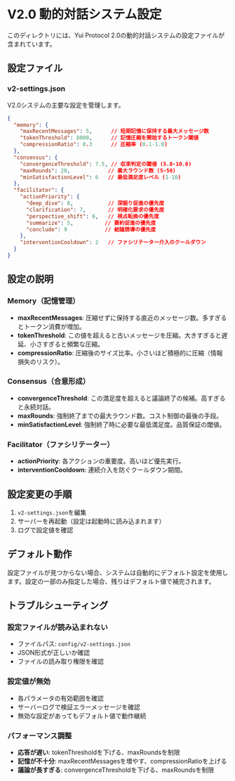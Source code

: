 # V2.0 動的対話システム設定

このディレクトリには、Yui Protocol 2.0の動的対話システムの設定ファイルが含まれています。

## 設定ファイル

### v2-settings.json
V2.0システムの主要な設定を管理します。

```json
{
  "memory": {
    "maxRecentMessages": 5,      // 短期記憶に保持する最大メッセージ数
    "tokenThreshold": 8000,      // 記憶圧縮を開始するトークン閾値
    "compressionRatio": 0.3      // 圧縮率 (0.1-1.0)
  },
  "consensus": {
    "convergenceThreshold": 7.5, // 収束判定の閾値 (5.0-10.0)
    "maxRounds": 20,            // 最大ラウンド数 (5-50)
    "minSatisfactionLevel": 6   // 最低満足度レベル (1-10)
  },
  "facilitator": {
    "actionPriority": {
      "deep_dive": 8,           // 深掘り促進の優先度
      "clarification": 7,       // 明確化要求の優先度
      "perspective_shift": 6,   // 視点転換の優先度
      "summarize": 5,          // 要約促進の優先度
      "conclude": 9            // 結論誘導の優先度
    },
    "interventionCooldown": 2   // ファシリテーター介入のクールダウン
  }
}
```

## 設定の説明

### Memory（記憶管理）
- **maxRecentMessages**: 圧縮せずに保持する直近のメッセージ数。多すぎるとトークン消費が増加。
- **tokenThreshold**: この値を超えると古いメッセージを圧縮。大きすぎると遅延、小さすぎると頻繁な圧縮。
- **compressionRatio**: 圧縮後のサイズ比率。小さいほど積極的に圧縮（情報損失のリスク）。

### Consensus（合意形成）
- **convergenceThreshold**: この満足度を超えると議論終了の候補。高すぎると永続対話。
- **maxRounds**: 強制終了までの最大ラウンド数。コスト制御の最後の手段。
- **minSatisfactionLevel**: 強制終了時に必要な最低満足度。品質保証の閾値。

### Facilitator（ファシリテーター）
- **actionPriority**: 各アクションの重要度。高いほど優先実行。
- **interventionCooldown**: 連続介入を防ぐクールダウン期間。

## 設定変更の手順

1. `v2-settings.json`を編集
2. サーバーを再起動（設定は起動時に読み込まれます）
3. ログで設定値を確認

## デフォルト動作

設定ファイルが見つからない場合、システムは自動的にデフォルト設定を使用します。設定の一部のみ指定した場合、残りはデフォルト値で補完されます。

## トラブルシューティング

### 設定ファイルが読み込まれない
- ファイルパス: `config/v2-settings.json`
- JSON形式が正しいか確認
- ファイルの読み取り権限を確認

### 設定値が無効
- 各パラメータの有効範囲を確認
- サーバーログで検証エラーメッセージを確認
- 無効な設定があってもデフォルト値で動作継続

### パフォーマンス調整
- **応答が遅い**: tokenThresholdを下げる、maxRoundsを制限
- **記憶が不十分**: maxRecentMessagesを増やす、compressionRatioを上げる
- **議論が長すぎる**: convergenceThresholdを下げる、maxRoundsを制限